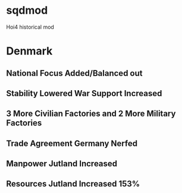 # sqdmod
Hoi4 historical mod

# Denmark
## National Focus Added/Balanced out
## Stability Lowered War Support Increased
## 3 More Civilian Factories and 2 More Military Factories
## Trade Agreement Germany Nerfed
## Manpower Jutland Increased
## Resources Jutland Increased 153%
